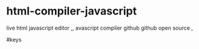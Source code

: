 # html-compiler-javascript
live html javascript editor ,, avascript complier github github open source ,

 
#keys

